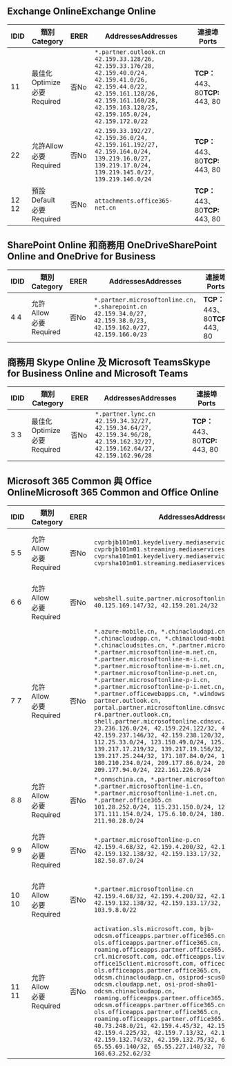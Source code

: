 <!--THIS FILE IS AUTOMATICALLY GENERATED. MANUAL CHANGES WILL BE OVERWRITTEN.-->
<!--Please contact the Office 365 Endpoints team with any questions.-->
<!--China endpoints version 2018112800-->
<!--File generated 2019-01-30 08:01:53.0525-->

## <a name="exchange-online"></a><span data-ttu-id="5da11-101">Exchange Online</span><span class="sxs-lookup"><span data-stu-id="5da11-101">Exchange Online</span></span>

<span data-ttu-id="5da11-102">ID</span><span class="sxs-lookup"><span data-stu-id="5da11-102">ID</span></span> | <span data-ttu-id="5da11-103">類別</span><span class="sxs-lookup"><span data-stu-id="5da11-103">Category</span></span> | <span data-ttu-id="5da11-104">ER</span><span class="sxs-lookup"><span data-stu-id="5da11-104">ER</span></span> | <span data-ttu-id="5da11-105">Addresses</span><span class="sxs-lookup"><span data-stu-id="5da11-105">Addresses</span></span> | <span data-ttu-id="5da11-106">連接埠</span><span class="sxs-lookup"><span data-stu-id="5da11-106">Ports</span></span>
-- | -------------------- | -- | --------------------------------------------------------------------------------------------------------------------------------------------------------------------------------------------------------- | ----------------
<span data-ttu-id="5da11-107">1</span><span class="sxs-lookup"><span data-stu-id="5da11-107">1</span></span> | <span data-ttu-id="5da11-108">最佳化</span><span class="sxs-lookup"><span data-stu-id="5da11-108">Optimize</span></span><BR><span data-ttu-id="5da11-109">必要</span><span class="sxs-lookup"><span data-stu-id="5da11-109">Required</span></span> | <span data-ttu-id="5da11-110">否</span><span class="sxs-lookup"><span data-stu-id="5da11-110">No</span></span> | `*.partner.outlook.cn`<BR>`42.159.33.128/26, 42.159.33.176/28, 42.159.40.0/24, 42.159.41.0/26, 42.159.44.0/22, 42.159.161.128/26, 42.159.161.160/28, 42.159.163.128/25, 42.159.165.0/24, 42.159.172.0/22` | <span data-ttu-id="5da11-111">**TCP：** 443、80</span><span class="sxs-lookup"><span data-stu-id="5da11-111">**TCP:** 443, 80</span></span>
<span data-ttu-id="5da11-112">2</span><span class="sxs-lookup"><span data-stu-id="5da11-112">2</span></span> | <span data-ttu-id="5da11-113">允許</span><span class="sxs-lookup"><span data-stu-id="5da11-113">Allow</span></span><BR><span data-ttu-id="5da11-114">必要</span><span class="sxs-lookup"><span data-stu-id="5da11-114">Required</span></span> | <span data-ttu-id="5da11-115">否</span><span class="sxs-lookup"><span data-stu-id="5da11-115">No</span></span> | `42.159.33.192/27, 42.159.36.0/24, 42.159.161.192/27, 42.159.164.0/24, 139.219.16.0/27, 139.219.17.0/24, 139.219.145.0/27, 139.219.146.0/24` | <span data-ttu-id="5da11-116">**TCP：** 443、80</span><span class="sxs-lookup"><span data-stu-id="5da11-116">**TCP:** 443, 80</span></span>
<span data-ttu-id="5da11-117">12 </span><span class="sxs-lookup"><span data-stu-id="5da11-117">12</span></span> | <span data-ttu-id="5da11-118">預設</span><span class="sxs-lookup"><span data-stu-id="5da11-118">Default</span></span><BR><span data-ttu-id="5da11-119">必要</span><span class="sxs-lookup"><span data-stu-id="5da11-119">Required</span></span> | <span data-ttu-id="5da11-120">否</span><span class="sxs-lookup"><span data-stu-id="5da11-120">No</span></span> | `attachments.office365-net.cn` | <span data-ttu-id="5da11-121">**TCP：** 443、80</span><span class="sxs-lookup"><span data-stu-id="5da11-121">**TCP:** 443, 80</span></span>

## <a name="sharepoint-online-and-onedrive-for-business"></a><span data-ttu-id="5da11-122">SharePoint Online 和商務用 OneDrive</span><span class="sxs-lookup"><span data-stu-id="5da11-122">SharePoint Online and OneDrive for Business</span></span>

<span data-ttu-id="5da11-123">ID</span><span class="sxs-lookup"><span data-stu-id="5da11-123">ID</span></span> | <span data-ttu-id="5da11-124">類別</span><span class="sxs-lookup"><span data-stu-id="5da11-124">Category</span></span> | <span data-ttu-id="5da11-125">ER</span><span class="sxs-lookup"><span data-stu-id="5da11-125">ER</span></span> | <span data-ttu-id="5da11-126">Addresses</span><span class="sxs-lookup"><span data-stu-id="5da11-126">Addresses</span></span> | <span data-ttu-id="5da11-127">連接埠</span><span class="sxs-lookup"><span data-stu-id="5da11-127">Ports</span></span>
-- | ----------------- | -- | --------------------------------------------------------------------------------------------------------------------- | ----------------
<span data-ttu-id="5da11-128">4 </span><span class="sxs-lookup"><span data-stu-id="5da11-128">4</span></span> | <span data-ttu-id="5da11-129">允許</span><span class="sxs-lookup"><span data-stu-id="5da11-129">Allow</span></span><BR><span data-ttu-id="5da11-130">必要</span><span class="sxs-lookup"><span data-stu-id="5da11-130">Required</span></span> | <span data-ttu-id="5da11-131">否</span><span class="sxs-lookup"><span data-stu-id="5da11-131">No</span></span> | `*.partner.microsoftonline.cn, *.sharepoint.cn`<BR>`42.159.34.0/27, 42.159.38.0/23, 42.159.162.0/27, 42.159.166.0/23` | <span data-ttu-id="5da11-132">**TCP：** 443、80</span><span class="sxs-lookup"><span data-stu-id="5da11-132">**TCP:** 443, 80</span></span>

## <a name="skype-for-business-online-and-microsoft-teams"></a><span data-ttu-id="5da11-133">商務用 Skype Online 及 Microsoft Teams</span><span class="sxs-lookup"><span data-stu-id="5da11-133">Skype for Business Online and Microsoft Teams</span></span>

<span data-ttu-id="5da11-134">ID</span><span class="sxs-lookup"><span data-stu-id="5da11-134">ID</span></span> | <span data-ttu-id="5da11-135">類別</span><span class="sxs-lookup"><span data-stu-id="5da11-135">Category</span></span> | <span data-ttu-id="5da11-136">ER</span><span class="sxs-lookup"><span data-stu-id="5da11-136">ER</span></span> | <span data-ttu-id="5da11-137">Addresses</span><span class="sxs-lookup"><span data-stu-id="5da11-137">Addresses</span></span> | <span data-ttu-id="5da11-138">連接埠</span><span class="sxs-lookup"><span data-stu-id="5da11-138">Ports</span></span>
-- | -------------------- | -- | -------------------------------------------------------------------------------------------------------------------------------- | ----------------
<span data-ttu-id="5da11-139">3 </span><span class="sxs-lookup"><span data-stu-id="5da11-139">3</span></span> | <span data-ttu-id="5da11-140">最佳化</span><span class="sxs-lookup"><span data-stu-id="5da11-140">Optimize</span></span><BR><span data-ttu-id="5da11-141">必要</span><span class="sxs-lookup"><span data-stu-id="5da11-141">Required</span></span> | <span data-ttu-id="5da11-142">否</span><span class="sxs-lookup"><span data-stu-id="5da11-142">No</span></span> | `*.partner.lync.cn`<BR>`42.159.34.32/27, 42.159.34.64/27, 42.159.34.96/28, 42.159.162.32/27, 42.159.162.64/27, 42.159.162.96/28` | <span data-ttu-id="5da11-143">**TCP：** 443、80</span><span class="sxs-lookup"><span data-stu-id="5da11-143">**TCP:** 443, 80</span></span>

## <a name="microsoft-365-common-and-office-online"></a><span data-ttu-id="5da11-144">Microsoft 365 Common 與 Office Online</span><span class="sxs-lookup"><span data-stu-id="5da11-144">Microsoft 365 Common and Office Online</span></span>

<span data-ttu-id="5da11-145">ID</span><span class="sxs-lookup"><span data-stu-id="5da11-145">ID</span></span> | <span data-ttu-id="5da11-146">類別</span><span class="sxs-lookup"><span data-stu-id="5da11-146">Category</span></span> | <span data-ttu-id="5da11-147">ER</span><span class="sxs-lookup"><span data-stu-id="5da11-147">ER</span></span> | <span data-ttu-id="5da11-148">Addresses</span><span class="sxs-lookup"><span data-stu-id="5da11-148">Addresses</span></span> | <span data-ttu-id="5da11-149">連接埠</span><span class="sxs-lookup"><span data-stu-id="5da11-149">Ports</span></span>
-- | ----------------- | -- | ---------------------------------------------------------------------------------------------------------------------------------------------------------------------------------------------------------------------------------------------------------------------------------------------------------------------------------------------------------------------------------------------------------------------------------------------------------------------------------------------------------------------------------------------------------------------------------------------------------------------------------------------------------------------------------------------------------------------------------------------------------------------------------------------------------------------------------------------------------------------------------------------------------------------- | ----------------
<span data-ttu-id="5da11-150">5 </span><span class="sxs-lookup"><span data-stu-id="5da11-150">5</span></span> | <span data-ttu-id="5da11-151">允許</span><span class="sxs-lookup"><span data-stu-id="5da11-151">Allow</span></span><BR><span data-ttu-id="5da11-152">必要</span><span class="sxs-lookup"><span data-stu-id="5da11-152">Required</span></span> | <span data-ttu-id="5da11-153">否</span><span class="sxs-lookup"><span data-stu-id="5da11-153">No</span></span> | `cvprbjb101m01.keydelivery.mediaservices.chinacloudapi.cn, cvprbjb101m01.streaming.mediaservices.chinacloudapi.cn, cvprsha101m01.keydelivery.mediaservices.chinacloudapi.cn, cvprsha101m01.streaming.mediaservices.chinacloudapi.cn` | <span data-ttu-id="5da11-154">**TCP：** 443、80</span><span class="sxs-lookup"><span data-stu-id="5da11-154">**TCP:** 443, 80</span></span>
<span data-ttu-id="5da11-155">6 </span><span class="sxs-lookup"><span data-stu-id="5da11-155">6</span></span> | <span data-ttu-id="5da11-156">允許</span><span class="sxs-lookup"><span data-stu-id="5da11-156">Allow</span></span><BR><span data-ttu-id="5da11-157">必要</span><span class="sxs-lookup"><span data-stu-id="5da11-157">Required</span></span> | <span data-ttu-id="5da11-158">否</span><span class="sxs-lookup"><span data-stu-id="5da11-158">No</span></span> | `webshell.suite.partner.microsoftonline.cn`<BR>`40.125.169.147/32, 42.159.201.24/32` | <span data-ttu-id="5da11-159">**TCP：** 443、80</span><span class="sxs-lookup"><span data-stu-id="5da11-159">**TCP:** 443, 80</span></span>
<span data-ttu-id="5da11-160">7 </span><span class="sxs-lookup"><span data-stu-id="5da11-160">7</span></span> | <span data-ttu-id="5da11-161">允許</span><span class="sxs-lookup"><span data-stu-id="5da11-161">Allow</span></span><BR><span data-ttu-id="5da11-162">必要</span><span class="sxs-lookup"><span data-stu-id="5da11-162">Required</span></span> | <span data-ttu-id="5da11-163">否</span><span class="sxs-lookup"><span data-stu-id="5da11-163">No</span></span> | `*.azure-mobile.cn, *.chinacloudapi.cn, *.chinacloudapp.cn, *.chinacloud-mobile.cn, *.chinacloudsites.cn, *.partner.microsoftonline-m.cn, *.partner.microsoftonline-m.net.cn, *.partner.microsoftonline-m-i.cn, *.partner.microsoftonline-m-i.net.cn, *.partner.microsoftonline-p.net.cn, *.partner.microsoftonline-p-i.cn, *.partner.microsoftonline-p-i.net.cn, *.partner.officewebapps.cn, *.windowsazure.cn, partner.outlook.cn, portal.partner.microsoftonline.cdnsvc.com, r4.partner.outlook.cn, shell.partner.microsoftonline.cdnsvc.com`<BR>`23.236.126.0/24, 42.159.224.122/32, 42.159.233.91/32, 42.159.237.146/32, 42.159.238.120/32, 58.68.168.0/24, 112.25.33.0/24, 123.150.49.0/24, 125.65.247.0/24, 139.217.17.219/32, 139.217.19.156/32, 139.217.21.3/32, 139.217.25.244/32, 171.107.84.0/24, 180.210.232.0/24, 180.210.234.0/24, 209.177.86.0/24, 209.177.90.0/24, 209.177.94.0/24, 222.161.226.0/24` | <span data-ttu-id="5da11-164">**TCP：** 443、80</span><span class="sxs-lookup"><span data-stu-id="5da11-164">**TCP:** 443, 80</span></span>
<span data-ttu-id="5da11-165">8 </span><span class="sxs-lookup"><span data-stu-id="5da11-165">8</span></span> | <span data-ttu-id="5da11-166">允許</span><span class="sxs-lookup"><span data-stu-id="5da11-166">Allow</span></span><BR><span data-ttu-id="5da11-167">必要</span><span class="sxs-lookup"><span data-stu-id="5da11-167">Required</span></span> | <span data-ttu-id="5da11-168">否</span><span class="sxs-lookup"><span data-stu-id="5da11-168">No</span></span> | `*.onmschina.cn, *.partner.microsoftonline.net.cn, *.partner.microsoftonline-i.cn, *.partner.microsoftonline-i.net.cn, *.partner.office365.cn`<BR>`101.28.252.0/24, 115.231.150.0/24, 123.235.32.0/24, 171.111.154.0/24, 175.6.10.0/24, 180.210.229.0/24, 211.90.28.0/24` | <span data-ttu-id="5da11-169">**TCP：** 443、80</span><span class="sxs-lookup"><span data-stu-id="5da11-169">**TCP:** 443, 80</span></span>
<span data-ttu-id="5da11-170">9 </span><span class="sxs-lookup"><span data-stu-id="5da11-170">9</span></span> | <span data-ttu-id="5da11-171">允許</span><span class="sxs-lookup"><span data-stu-id="5da11-171">Allow</span></span><BR><span data-ttu-id="5da11-172">必要</span><span class="sxs-lookup"><span data-stu-id="5da11-172">Required</span></span> | <span data-ttu-id="5da11-173">否</span><span class="sxs-lookup"><span data-stu-id="5da11-173">No</span></span> | `*.partner.microsoftonline-p.cn`<BR>`42.159.4.68/32, 42.159.4.200/32, 42.159.7.156/32, 42.159.132.138/32, 42.159.133.17/32, 42.159.135.78/32, 182.50.87.0/24` | <span data-ttu-id="5da11-174">**TCP：** 443、80</span><span class="sxs-lookup"><span data-stu-id="5da11-174">**TCP:** 443, 80</span></span>
<span data-ttu-id="5da11-175">10 </span><span class="sxs-lookup"><span data-stu-id="5da11-175">10</span></span> | <span data-ttu-id="5da11-176">允許</span><span class="sxs-lookup"><span data-stu-id="5da11-176">Allow</span></span><BR><span data-ttu-id="5da11-177">必要</span><span class="sxs-lookup"><span data-stu-id="5da11-177">Required</span></span> | <span data-ttu-id="5da11-178">否</span><span class="sxs-lookup"><span data-stu-id="5da11-178">No</span></span> | `*.partner.microsoftonline.cn`<BR>`42.159.4.68/32, 42.159.4.200/32, 42.159.7.156/32, 42.159.132.138/32, 42.159.133.17/32, 42.159.135.78/32, 103.9.8.0/22` | <span data-ttu-id="5da11-179">**TCP：** 443、80</span><span class="sxs-lookup"><span data-stu-id="5da11-179">**TCP:** 443, 80</span></span>
<span data-ttu-id="5da11-180">11 </span><span class="sxs-lookup"><span data-stu-id="5da11-180">11</span></span> | <span data-ttu-id="5da11-181">允許</span><span class="sxs-lookup"><span data-stu-id="5da11-181">Allow</span></span><BR><span data-ttu-id="5da11-182">必要</span><span class="sxs-lookup"><span data-stu-id="5da11-182">Required</span></span> | <span data-ttu-id="5da11-183">否</span><span class="sxs-lookup"><span data-stu-id="5da11-183">No</span></span> | `activation.sls.microsoft.com, bjb-odcsm.officeapps.partner.office365.cn, bjb-ols.officeapps.partner.office365.cn, bjb-roaming.officeapps.partner.office365.cn, crl.microsoft.com, odc.officeapps.live.com, office15client.microsoft.com, officecdn.microsoft.com, ols.officeapps.partner.office365.cn, osi-prod-bjb01-odcsm.chinacloudapp.cn, osiprod-scus01-odcsm.cloudapp.net, osi-prod-sha01-odcsm.chinacloudapp.cn, roaming.officeapps.partner.office365.cn, sha-odcsm.officeapps.partner.office365.cn, sha-ols.officeapps.partner.office365.cn, sha-roaming.officeapps.partner.office365.cn`<BR>`40.73.248.0/21, 42.159.4.45/32, 42.159.4.50/32, 42.159.4.225/32, 42.159.7.13/32, 42.159.132.73/32, 42.159.132.74/32, 42.159.132.75/32, 65.52.98.231/32, 65.55.69.140/32, 65.55.227.140/32, 70.37.81.47/32, 168.63.252.62/32` | <span data-ttu-id="5da11-184">**TCP：** 443、80</span><span class="sxs-lookup"><span data-stu-id="5da11-184">**TCP:** 443, 80</span></span>
